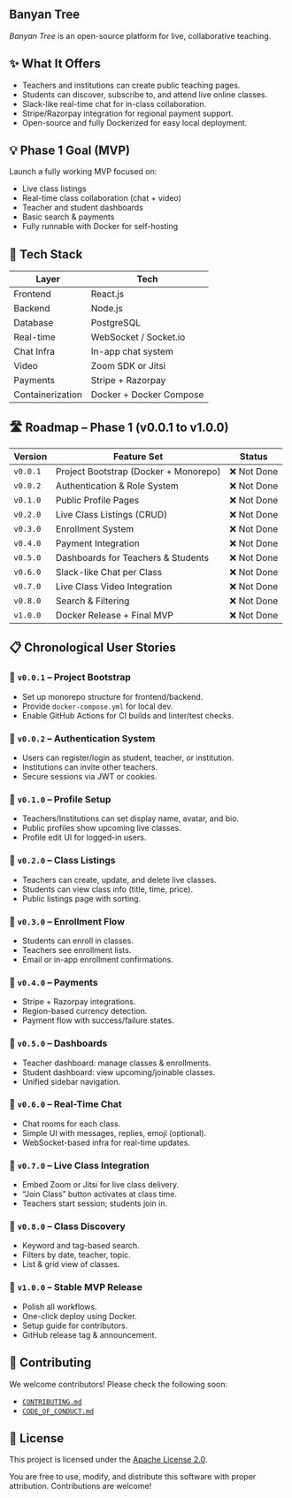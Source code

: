 
## Banyan Tree</h1>
*Banyan Tree* is an open-source platform for live, collaborative teaching.



## ✨ What It Offers

- Teachers and institutions can create public teaching pages.
- Students can discover, subscribe to, and attend live online classes.
- Slack-like real-time chat for in-class collaboration.
- Stripe/Razorpay integration for regional payment support.
- Open-source and fully Dockerized for easy local deployment.

## 💡 Phase 1 Goal (MVP)

Launch a fully working MVP focused on:

- Live class listings
- Real-time class collaboration (chat + video)
- Teacher and student dashboards
- Basic search & payments
- Fully runnable with Docker for self-hosting

## 🔧 Tech Stack

| Layer            | Tech                        |
|------------------|-----------------------------|
| Frontend         | React.js                    |
| Backend          | Node.js                     |
| Database         | PostgreSQL                  |
| Real-time        | WebSocket / Socket.io       |
| Chat Infra       | In-app chat system          |
| Video            | Zoom SDK or Jitsi           |
| Payments         | Stripe + Razorpay           |
| Containerization | Docker + Docker Compose     |

## 🛣️ Roadmap – Phase 1 (v0.0.1 to v1.0.0)

| Version    | Feature Set                              | Status     |
|------------|------------------------------------------|------------|
| `v0.0.1`   | Project Bootstrap (Docker + Monorepo)    | ❌ Not Done |
| `v0.0.2`   | Authentication & Role System             | ❌ Not Done |
| `v0.1.0`   | Public Profile Pages                     | ❌ Not Done |
| `v0.2.0`   | Live Class Listings (CRUD)               | ❌ Not Done |
| `v0.3.0`   | Enrollment System                        | ❌ Not Done |
| `v0.4.0`   | Payment Integration                      | ❌ Not Done |
| `v0.5.0`   | Dashboards for Teachers & Students       | ❌ Not Done |
| `v0.6.0`   | Slack-like Chat per Class                | ❌ Not Done |
| `v0.7.0`   | Live Class Video Integration             | ❌ Not Done |
| `v0.8.0`   | Search & Filtering                       | ❌ Not Done |
| `v1.0.0`   | Docker Release + Final MVP               | ❌ Not Done |

## 📋 Chronological User Stories

### 🔹 `v0.0.1` – Project Bootstrap
- Set up monorepo structure for frontend/backend.
- Provide `docker-compose.yml` for local dev.
- Enable GitHub Actions for CI builds and linter/test checks.

### 🔹 `v0.0.2` – Authentication System
- Users can register/login as student, teacher, or institution.
- Institutions can invite other teachers.
- Secure sessions via JWT or cookies.

### 🔹 `v0.1.0` – Profile Setup
- Teachers/Institutions can set display name, avatar, and bio.
- Public profiles show upcoming live classes.
- Profile edit UI for logged-in users.

### 🔹 `v0.2.0` – Class Listings
- Teachers can create, update, and delete live classes.
- Students can view class info (title, time, price).
- Public listings page with sorting.

### 🔹 `v0.3.0` – Enrollment Flow
- Students can enroll in classes.
- Teachers see enrollment lists.
- Email or in-app enrollment confirmations.

### 🔹 `v0.4.0` – Payments
- Stripe + Razorpay integrations.
- Region-based currency detection.
- Payment flow with success/failure states.

### 🔹 `v0.5.0` – Dashboards
- Teacher dashboard: manage classes & enrollments.
- Student dashboard: view upcoming/joinable classes.
- Unified sidebar navigation.

### 🔹 `v0.6.0` – Real-Time Chat
- Chat rooms for each class.
- Simple UI with messages, replies, emoji (optional).
- WebSocket-based infra for real-time updates.

### 🔹 `v0.7.0` – Live Class Integration
- Embed Zoom or Jitsi for live class delivery.
- “Join Class” button activates at class time.
- Teachers start session; students join in.

### 🔹 `v0.8.0` – Class Discovery
- Keyword and tag-based search.
- Filters by date, teacher, topic.
- List & grid view of classes.

### 🔹 `v1.0.0` – Stable MVP Release
- Polish all workflows.
- One-click deploy using Docker.
- Setup guide for contributors.
- GitHub release tag & announcement.

## 🤝 Contributing

We welcome contributors! Please check the following soon:
- [`CONTRIBUTING.md`](./CONTRIBUTING.md)
- [`CODE_OF_CONDUCT.md`](./CODE_OF_CONDUCT.md)

## 📄 License

This project is licensed under the [Apache License 2.0](https://www.apache.org/licenses/LICENSE-2.0).

You are free to use, modify, and distribute this software with proper attribution. Contributions are welcome!
